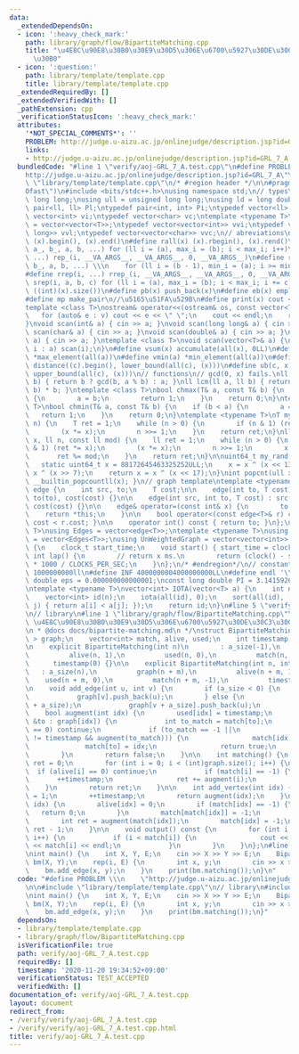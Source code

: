 ```yaml
---
data:
  _extendedDependsOn:
  - icon: ':heavy_check_mark:'
    path: library/graph/flow/BipartiteMatching.cpp
    title: "\u4E8C\u90E8\u30B0\u30E9\u30D5\u306E\u6700\u5927\u30DE\u30C3\u30C1\u30F3\
      \u30B0"
  - icon: ':question:'
    path: library/template/template.cpp
    title: library/template/template.cpp
  _extendedRequiredBy: []
  _extendedVerifiedWith: []
  _pathExtension: cpp
  _verificationStatusIcon: ':heavy_check_mark:'
  attributes:
    '*NOT_SPECIAL_COMMENTS*': ''
    PROBLEM: http://judge.u-aizu.ac.jp/onlinejudge/description.jsp?id=GRL_7_A
    links:
    - http://judge.u-aizu.ac.jp/onlinejudge/description.jsp?id=GRL_7_A
  bundledCode: "#line 1 \"verify/aoj-GRL_7_A.test.cpp\"\n#define PROBLEM \\\n    \"\
    http://judge.u-aizu.ac.jp/onlinejudge/description.jsp?id=GRL_7_A\"\n\n#line 1\
    \ \"library/template/template.cpp\"\n/* #region header */\n\n#pragma GCC optimize(\"\
    Ofast\")\n#include <bits/stdc++.h>\nusing namespace std;\n// types\nusing ll =\
    \ long long;\nusing ull = unsigned long long;\nusing ld = long double;\ntypedef\
    \ pair<ll, ll> Pl;\ntypedef pair<int, int> Pi;\ntypedef vector<ll> vl;\ntypedef\
    \ vector<int> vi;\ntypedef vector<char> vc;\ntemplate <typename T>\nusing mat\
    \ = vector<vector<T>>;\ntypedef vector<vector<int>> vvi;\ntypedef vector<vector<long\
    \ long>> vvl;\ntypedef vector<vector<char>> vvc;\n// abreviations\n#define all(x)\
    \ (x).begin(), (x).end()\n#define rall(x) (x).rbegin(), (x).rend()\n#define rep_(i,\
    \ a_, b_, a, b, ...) for (ll i = (a), max_i = (b); i < max_i; i++)\n#define rep(i,\
    \ ...) rep_(i, __VA_ARGS__, __VA_ARGS__, 0, __VA_ARGS__)\n#define rrep_(i, a_,\
    \ b_, a, b, ...) \\\n    for (ll i = (b - 1), min_i = (a); i >= min_i; i--)\n\
    #define rrep(i, ...) rrep_(i, __VA_ARGS__, __VA_ARGS__, 0, __VA_ARGS__)\n#define\
    \ srep(i, a, b, c) for (ll i = (a), max_i = (b); i < max_i; i += c)\n#define SZ(x)\
    \ ((int)(x).size())\n#define pb(x) push_back(x)\n#define eb(x) emplace_back(x)\n\
    #define mp make_pair\n//\u5165\u51FA\u529B\n#define print(x) cout << x << endl\n\
    template <class T>\nostream& operator<<(ostream& os, const vector<T>& v) {\n \
    \   for (auto& e : v) cout << e << \" \";\n    cout << endl;\n    return os;\n\
    }\nvoid scan(int& a) { cin >> a; }\nvoid scan(long long& a) { cin >> a; }\nvoid\
    \ scan(char& a) { cin >> a; }\nvoid scan(double& a) { cin >> a; }\nvoid scan(string&\
    \ a) { cin >> a; }\ntemplate <class T>\nvoid scan(vector<T>& a) {\n    for (auto&\
    \ i : a) scan(i);\n}\n#define vsum(x) accumulate(all(x), 0LL)\n#define vmax(a)\
    \ *max_element(all(a))\n#define vmin(a) *min_element(all(a))\n#define lb(c, x)\
    \ distance((c).begin(), lower_bound(all(c), (x)))\n#define ub(c, x) distance((c).begin(),\
    \ upper_bound(all(c), (x)))\n// functions\n// gcd(0, x) fails.\nll gcd(ll a, ll\
    \ b) { return b ? gcd(b, a % b) : a; }\nll lcm(ll a, ll b) { return a / gcd(a,\
    \ b) * b; }\ntemplate <class T>\nbool chmax(T& a, const T& b) {\n    if (a < b)\
    \ {\n        a = b;\n        return 1;\n    }\n    return 0;\n}\ntemplate <class\
    \ T>\nbool chmin(T& a, const T& b) {\n    if (b < a) {\n        a = b;\n     \
    \   return 1;\n    }\n    return 0;\n}\ntemplate <typename T>\nT mypow(T x, ll\
    \ n) {\n    T ret = 1;\n    while (n > 0) {\n        if (n & 1) (ret *= x);\n\
    \        (x *= x);\n        n >>= 1;\n    }\n    return ret;\n}\nll modpow(ll\
    \ x, ll n, const ll mod) {\n    ll ret = 1;\n    while (n > 0) {\n        if (n\
    \ & 1) (ret *= x);\n        (x *= x);\n        n >>= 1;\n        x %= mod;\n \
    \       ret %= mod;\n    }\n    return ret;\n}\n\nuint64_t my_rand(void) {\n \
    \   static uint64_t x = 88172645463325252ULL;\n    x = x ^ (x << 13);\n    x =\
    \ x ^ (x >> 7);\n    return x = x ^ (x << 17);\n}\nint popcnt(ull x) { return\
    \ __builtin_popcountll(x); }\n// graph template\ntemplate <typename T>\nstruct\
    \ edge {\n    int src, to;\n    T cost;\n\n    edge(int to, T cost) : src(-1),\
    \ to(to), cost(cost) {}\n\n    edge(int src, int to, T cost) : src(src), to(to),\
    \ cost(cost) {}\n\n    edge& operator=(const int& x) {\n        to = x;\n    \
    \    return *this;\n    }\n\n    bool operator<(const edge<T>& r) const { return\
    \ cost < r.cost; }\n\n    operator int() const { return to; }\n};\ntemplate <typename\
    \ T>\nusing Edges = vector<edge<T>>;\ntemplate <typename T>\nusing WeightedGraph\
    \ = vector<Edges<T>>;\nusing UnWeightedGraph = vector<vector<int>>;\nstruct Timer\
    \ {\n    clock_t start_time;\n    void start() { start_time = clock(); }\n   \
    \ int lap() {\n        // return x ms.\n        return (clock() - start_time)\
    \ * 1000 / CLOCKS_PER_SEC;\n    }\n};\n/* #endregion*/\n// constant\n#define inf\
    \ 1000000000ll\n#define INF 4000000004000000000LL\n#define endl '\\n'\nconst long\
    \ double eps = 0.000000000000001;\nconst long double PI = 3.141592653589793;\n\
    \ntemplate <typename T>\nvector<int> IOTA(vector<T> a) {\n    int n = a.size();\n\
    \    vector<int> id(n);\n    iota(all(id), 0);\n    sort(all(id), [&](int i, int\
    \ j) { return a[i] < a[j]; });\n    return id;\n}\n#line 5 \"verify/aoj-GRL_7_A.test.cpp\"\
    \n// library\n#line 1 \"library/graph/flow/BipartiteMatching.cpp\"\n/**\n * @brief\
    \ \u4E8C\u90E8\u30B0\u30E9\u30D5\u306E\u6700\u5927\u30DE\u30C3\u30C1\u30F3\u30B0\
    \n * @docs docs/bipartite-matching.md\n */\nstruct BipartiteMatching {\n    vector<vector<int>\
    \ > graph;\n    vector<int> match, alive, used;\n    int timestamp;\n    int a_size;\n\
    \n    explicit BipartiteMatching(int n)\n        : a_size(-1),\n          graph(n),\n\
    \          alive(n, 1),\n          used(n, 0),\n          match(n, -1),\n    \
    \      timestamp(0) {}\n\n    explicit BipartiteMatching(int n, int m)\n     \
    \   : a_size(n),\n          graph(n + m),\n          alive(n + m, 1),\n      \
    \    used(n + m, 0),\n          match(n + m, -1),\n          timestamp(0) {}\n\
    \n    void add_edge(int u, int v) {\n        if (a_size < 0) {\n            graph[u].push_back(v);\n\
    \            graph[v].push_back(u);\n        } else {\n            graph[u].push_back(v\
    \ + a_size);\n            graph[v + a_size].push_back(u);\n        }\n    }\n\n\
    \    bool augment(int idx) {\n        used[idx] = timestamp;\n        for (auto\
    \ &to : graph[idx]) {\n            int to_match = match[to];\n            if (alive[to]\
    \ == 0) continue;\n            if (to_match == -1 ||\n                (used[to_match]\
    \ != timestamp && augment(to_match))) {\n                match[idx] = to;\n  \
    \              match[to] = idx;\n                return true;\n            }\n\
    \        }\n        return false;\n    }\n\n    int matching() {\n        int\
    \ ret = 0;\n        for (int i = 0; i < (int)graph.size(); i++) {\n          \
    \  if (alive[i] == 0) continue;\n            if (match[i] == -1) {\n         \
    \       ++timestamp;\n                ret += augment(i);\n            }\n    \
    \    }\n        return ret;\n    }\n\n    int add_vertex(int idx) {\n        alive[idx]\
    \ = 1;\n        ++timestamp;\n        return augment(idx);\n    }\n\n    int erase_vertex(int\
    \ idx) {\n        alive[idx] = 0;\n        if (match[idx] == -1) {\n         \
    \   return 0;\n        }\n        match[match[idx]] = -1;\n        ++timestamp;\n\
    \        int ret = augment(match[idx]);\n        match[idx] = -1;\n        return\
    \ ret - 1;\n    }\n\n    void output() const {\n        for (int i = 0; i < (int)graph.size();\
    \ i++) {\n            if (i < match[i]) {\n                cout << i << \"-\"\
    \ << match[i] << endl;\n            }\n        }\n    }\n};\n#line 7 \"verify/aoj-GRL_7_A.test.cpp\"\
    \nint main() {\n    int X, Y, E;\n    cin >> X >> Y >> E;\n    BipartiteMatching\
    \ bm(X, Y);\n    rep(i, E) {\n        int x, y;\n        cin >> x >> y;\n    \
    \    bm.add_edge(x, y);\n    }\n    print(bm.matching());\n}\n"
  code: "#define PROBLEM \\\n    \"http://judge.u-aizu.ac.jp/onlinejudge/description.jsp?id=GRL_7_A\"\
    \n\n#include \"library/template/template.cpp\"\n// library\n#include \"library/graph/flow/BipartiteMatching.cpp\"\
    \nint main() {\n    int X, Y, E;\n    cin >> X >> Y >> E;\n    BipartiteMatching\
    \ bm(X, Y);\n    rep(i, E) {\n        int x, y;\n        cin >> x >> y;\n    \
    \    bm.add_edge(x, y);\n    }\n    print(bm.matching());\n}"
  dependsOn:
  - library/template/template.cpp
  - library/graph/flow/BipartiteMatching.cpp
  isVerificationFile: true
  path: verify/aoj-GRL_7_A.test.cpp
  requiredBy: []
  timestamp: '2020-11-20 19:34:52+09:00'
  verificationStatus: TEST_ACCEPTED
  verifiedWith: []
documentation_of: verify/aoj-GRL_7_A.test.cpp
layout: document
redirect_from:
- /verify/verify/aoj-GRL_7_A.test.cpp
- /verify/verify/aoj-GRL_7_A.test.cpp.html
title: verify/aoj-GRL_7_A.test.cpp
---
```


